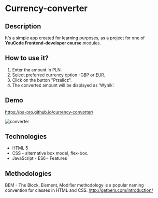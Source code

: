 # Currency-converter
## Description 
It's a simple app created for learning purposes, as a project for one of **YouCode Frontend-developer course** modules. 

## How to use it?

1. Enter the amount in PLN.
2. Select preferred currency option -GBP or EUR.
3. Click on the button "Przelicz".
4. The converted amount will be displayed as 'Wynik'.

## Demo
https://pa-pro.github.io/currency-converter/

![converter](https://user-images.githubusercontent.com/83086939/116903137-4c1e4700-ac3c-11eb-9050-ac45252c455e.gif)


## Technologies
- HTML 5
- CSS - alternative box model, flex-box.
- JavaScript - ES6+ Features

## Methodologies
BEM - The Block, Element, Modifier methodology is a popular naming convention for classes in HTML and CSS. 
http://getbem.com/introduction/
